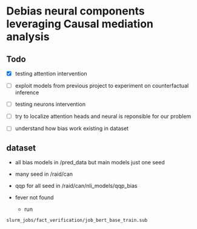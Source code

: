 # Debias neural components leveraging Causal mediation analysis


## Todo
- [x] testing attention intervention
- [ ] exploit models from previous project to experiment on counterfactual inference
- [ ] testing neurons intervention
- [ ] try to localize attention heads and neural is reponsible for our problem
- [ ] understand how bias work existing in dataset




## dataset

 * all bias models in /pred_data  but main models just one seed 

 * many seed in /raid/can
  
 * qqp for all seed in  /raid/can/nli_models/qqp_bias

 * fever not found
    - run 

```
slurm_jobs/fact_verification/job_bert_base_train.sub
```
     


